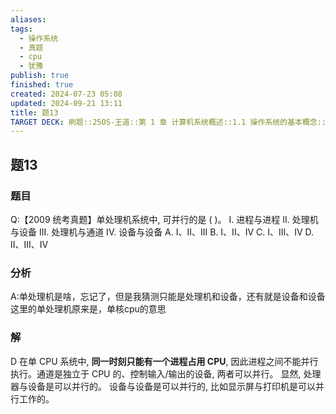 ```yaml
---
aliases: 
tags:
  - 操作系统
  - 真题
  - cpu
  - 犹豫
publish: true
finished: true
created: 2024-07-23 05:08
updated: 2024-09-21 13:11
title: 题13
TARGET DECK: 刷题::25OS-王道::第 1 章 计算机系统概述::1.1 操作系统的基本概念::题13
---
```

## 题13
### 题目
Q:【2009 统考真题】单处理机系统中, 可并行的是 ( )。
I. 进程与进程 II. 处理机与设备
III. 处理机与通道 IV. 设备与设备
A. I、II、III 
B. I、II、IV 
C. I、III、IV 
D. II、III、IV
### 分析
A:单处理机是啥，忘记了，但是我猜测只能是处理机和设备，还有就是设备和设备
这里的单处理机原来是，单核cpu的意思
### 解
D
在单 CPU 系统中, **同一时刻只能有一个进程占用 CPU**, 因此进程之间不能并行执行。通道是独立于 CPU 的、控制输入/输出的设备, 两者可以并行。
显然, 处理器与设备是可以并行的。 
设备与设备是可以并行的, 比如显示屏与打印机是可以并行工作的。
<!--ID: 1724147519633-->

